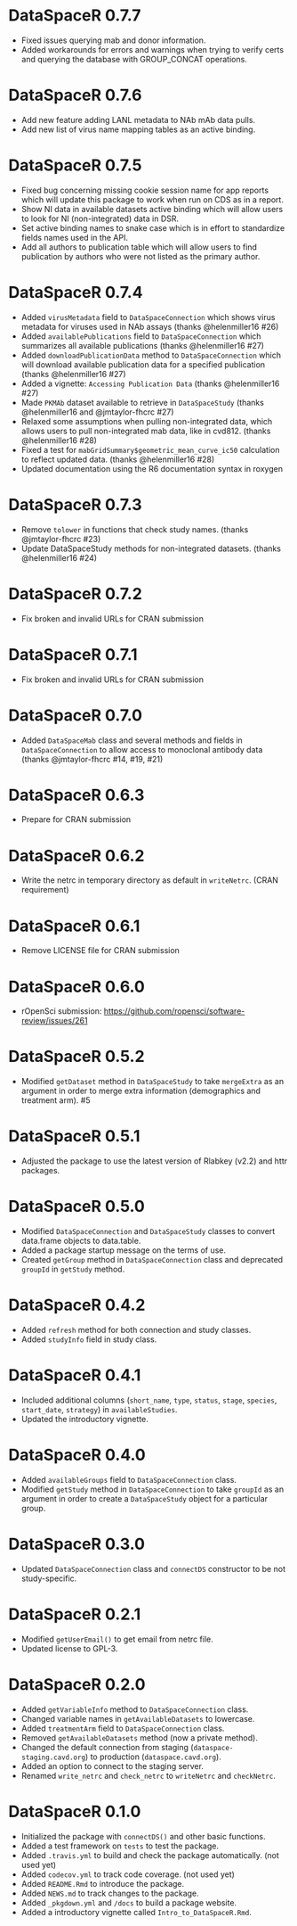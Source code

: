 # DataSpaceR 0.7.7

* Fixed issues querying mab and donor information.
* Added workarounds for errors and warnings when trying to verify certs and querying the database with GROUP_CONCAT operations.

# DataSpaceR 0.7.6

* Add new feature adding LANL metadata to NAb mAb data pulls.
* Add new list of virus name mapping tables as an active binding.

# DataSpaceR 0.7.5

* Fixed bug concerning missing cookie session name for app reports which will update this package to work when run on CDS as in a report.
* Show NI data in available datasets active binding which will allow users to look for NI (non-integrated) data in DSR.
* Set active binding names to snake case which is in effort to standardize fields names used in the API.
* Add all authors to publication table which will allow users to find publication by authors who were not listed as the primary author.

# DataSpaceR 0.7.4

* Added `virusMetadata` field to `DataSpaceConnection` which shows virus metadata for viruses used in NAb assays (thanks @helenmiller16 #26)
* Added `availablePublications` field to `DataSpaceConnection` which summarizes all available publications  (thanks @helenmiller16 #27)
* Added `downloadPublicationData` method to `DataSpaceConnection` which will download available publication data for a specified publication (thanks @helenmiller16 #27)
* Added a vignette: `Accessing Publication Data` (thanks @helenmiller16 #27)
* Made `PKMAb` dataset available to retrieve in `DataSpaceStudy` (thanks @helenmiller16 and @jmtaylor-fhcrc #27)
* Relaxed some assumptions when pulling non-integrated data, which allows users to pull non-integrated mab data, like in cvd812. (thanks @helenmiller16 #28)
* Fixed a test for `mabGridSummary$geometric_mean_curve_ic50` calculation to reflect updated data. (thanks @helenmiller16 #28)
* Updated documentation using the R6 documentation syntax in roxygen

# DataSpaceR 0.7.3

* Remove `tolower` in functions that check study names. (thanks @jmtaylor-fhcrc #23)
* Update DataSpaceStudy methods for non-integrated datasets. (thanks @helenmiller16 #24)

# DataSpaceR 0.7.2

* Fix broken and invalid URLs for CRAN submission

# DataSpaceR 0.7.1

* Fix broken and invalid URLs for CRAN submission

# DataSpaceR 0.7.0

* Added `DataSpaceMab` class and several methods and fields in `DataSpaceConnection` to allow access to monoclonal antibody data (thanks @jmtaylor-fhcrc #14, #19, #21)

# DataSpaceR 0.6.3

* Prepare for CRAN submission

# DataSpaceR 0.6.2

* Write the netrc in temporary directory as default in `writeNetrc`. (CRAN requirement)

# DataSpaceR 0.6.1

* Remove LICENSE file for CRAN submission

# DataSpaceR 0.6.0

* rOpenSci submission: https://github.com/ropensci/software-review/issues/261

# DataSpaceR 0.5.2

* Modified `getDataset` method in `DataSpaceStudy` to take `mergeExtra` as an argument in order to merge extra information (demographics and treatment arm). #5

# DataSpaceR 0.5.1

* Adjusted the package to use the latest version of Rlabkey (v2.2) and httr packages.

# DataSpaceR 0.5.0

* Modified `DataSpaceConnection` and `DataSpaceStudy` classes to convert data.frame objects to data.table.
* Added a package startup message on the terms of use.
* Created `getGroup` method in `DataSpaceConnection` class and deprecated `groupId` in `getStudy` method.

# DataSpaceR 0.4.2

* Added `refresh` method for both connection and study classes.
* Added `studyInfo` field in study class.

# DataSpaceR 0.4.1

* Included additional columns (`short_name`, `type`, `status`, `stage`, `species`, `start_date`, `strategy`) in `availableStudies`.
* Updated the introductory vignette.

# DataSpaceR 0.4.0

* Added `availableGroups` field to `DataSpaceConnection` class.
* Modified `getStudy` method in `DataSpaceConnection` to take `groupId` as an argument in order to create a `DataSpaceStudy` object for a particular group.

# DataSpaceR 0.3.0

* Updated `DataSpaceConnection` class and `connectDS` constructor to be not study-specific.

# DataSpaceR 0.2.1

* Modified `getUserEmail()` to get email from netrc file.
* Updated license to GPL-3.

# DataSpaceR 0.2.0

* Added `getVariableInfo` method to `DataSpaceConnection` class.
* Changed variable names in `getAvailableDatasets` to lowercase.
* Added `treatmentArm` field to `DataSpaceConnection` class.
* Removed `getAvailableDatasets` method (now a private method).
* Changed the default connection from staging (`dataspace-staging.cavd.org`) to production (`dataspace.cavd.org`).
* Added an option to connect to the staging server.
* Renamed `write_netrc` and `check_netrc` to `writeNetrc` and `checkNetrc`.

# DataSpaceR 0.1.0

* Initialized the package with `connectDS()` and other basic functions.
* Added a test framework on `tests` to test the package.
* Added `.travis.yml` to build and check the package automatically. (not used yet)
* Added `codecov.yml` to track code coverage. (not used yet)
* Added `README.Rmd` to introduce the package.
* Added `NEWS.md` to track changes to the package.
* Added `_pkgdown.yml` and `/docs` to build a package website.
* Added a introductory vignette called `Intro_to_DataSpaceR.Rmd`.
